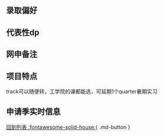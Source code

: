 ## 录取偏好

## 代表性dp

## 网申备注

## 项目特点

track可以随便转，工学院的课都能选，可延期1个quarter暑期实习

## 申请季实时信息

[回到列表 :fontawesome-solid-house:](选校梯度.md){ .md-button }
